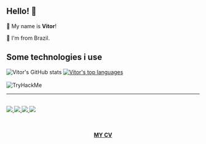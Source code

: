 ## Hello! 👋
:man: My name is <b>Vitor</b>!

:house_with_garden: I'm from Brazil.
<br>
## Some technologies i use
![Vitor's GitHub stats](https://github-readme-stats.vercel.app/api?username=mr-lops&theme=dark)
[![Vitor's top languages](https://github-readme-stats.vercel.app/api/top-langs/?username=mr-lops&theme=dark)](https://github.com/mr-lops/github-readme-stats)
<br><br>
<img src="https://tryhackme-badges.s3.amazonaws.com/vitorsantoslopes.png" alt="TryHackMe" style="display: block; margin-left: auto; margin-right: auto;">
<hr>
<br>
<a href="https://www.linkedin.com/in/vitor-s-lopes" >
 <img src="https://img.shields.io/badge/LinkedIn-0077B5?style=for-the-badge&logo=linkedin&logoColor=white" />
</a>
<a href="https://www.hackerrank.com/vitorslopes" >
 <img src="https://img.shields.io/badge/-Hackerrank-2EC866?style=for-the-badge&logo=HackerRank&logoColor=white" />
</a>
<a href="mailto:vitorsantoslopes1@gmail.com" >
 <img src="https://img.shields.io/badge/Gmail-D14836?style=for-the-badge&logo=gmail&logoColor=white" />
</a>
<a href="https://www.kaggle.com/mrlops" >
 <img src="https://img.shields.io/badge/Kaggle-035a7d?style=for-the-badge&logo=kaggle&logoColor=white" />
 <br><br>
</a>
<br>
<p align="center"><a href="https://vitorlopes.dev.br/"><b>MY CV</b></a></p>

